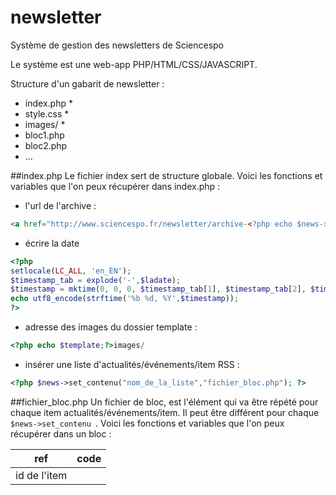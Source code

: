 newsletter
==========

Système de gestion des newsletters de Sciencespo

Le système est une web-app PHP/HTML/CSS/JAVASCRIPT.


Structure d'un gabarit de newsletter :

- index.php *
- style.css *
- images/ *
- bloc1.php
- bloc2.php
- …

##index.php
Le fichier index sert de structure globale.
Voici les fonctions et variables que l'on peux récupérer dans index.php :
- l'url de l'archive :
```html
<a href="http://www.sciencespo.fr/newsletter/archive-<?php echo $news->unique_id();?>.html">Cliquer ici</a>
```
- écrire la date
```php
<?php
setlocale(LC_ALL, 'en_EN');
$timestamp_tab = explode('-',$ladate);
$timestamp = mktime(0, 0, 0, $timestamp_tab[1], $timestamp_tab[2], $timestamp_tab[0]); 
echo utf8_encode(strftime('%b %d, %Y',$timestamp));
?>
```
- adresse des images du dossier template :
```php
<?php echo $template;?>images/
```
- insérer une liste d'actualités/événements/item RSS :
```php
<?php $news->set_contenu("nom_de_la_liste","fichier_bloc.php"); ?>
```
##fichier_bloc.php
Un fichier de bloc, est l'élément qui va être répété pour chaque item actualités/événements/item. Il peut être différent pour chaque ```$news->set_contenu ```.
Voici les fonctions et variables que l'on peux récupérer dans un bloc :

ref | code
----|-----
id de l'item | <?php echo $id?>

